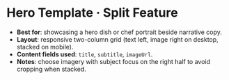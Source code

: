 # Hero Template · Split Feature

- **Best for**: showcasing a hero dish or chef portrait beside narrative copy.
- **Layout**: responsive two-column grid (text left, image right on desktop, stacked on mobile).
- **Content fields used**: `title`, `subtitle`, `imageUrl`.
- **Notes**: choose imagery with subject focus on the right half to avoid cropping when stacked.
